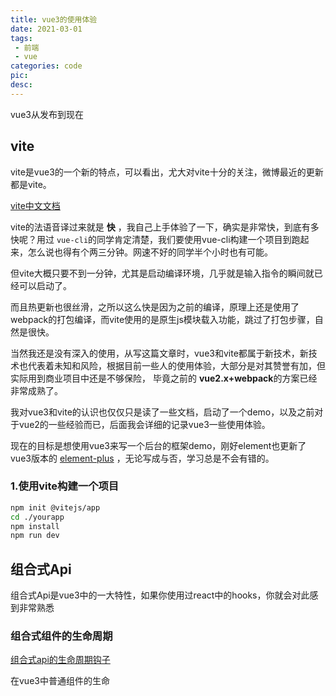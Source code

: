 ```yaml
---
title: vue3的使用体验
date: 2021-03-01
tags:
 - 前端
 - vue
categories: code
pic: 
desc: 
---
```


vue3从发布到现在


## vite

vite是vue3的一个新的特点，可以看出，尤大对vite十分的关注，微博最近的更新都是vite。

[vite中文文档](https://cn.vitejs.dev/) 

vite的法语音译过来就是 **快** ，我自己上手体验了一下，确实是非常快，到底有多快呢？用过 `vue-cli`的同学肯定清楚，我们要使用vue-cli构建一个项目到跑起来，怎么说也得有个两三分钟。网速不好的同学半个小时也有可能。

但vite大概只要不到一分钟，尤其是启动编译环境，几乎就是输入指令的瞬间就已经可以启动了。

而且热更新也很丝滑，之所以这么快是因为之前的编译，原理上还是使用了webpack的打包编译，而vite使用的是原生js模块载入功能，跳过了打包步骤，自然是很快。

当然我还是没有深入的使用，从写这篇文章时，vue3和vite都属于新技术，新技术也代表着未知和风险，根据目前一些人的使用体验，大部分是对其赞誉有加，但实际用到商业项目中还是不够保险， 毕竟之前的 **vue2.x+webpack**的方案已经非常成熟了。

我对vue3和vite的认识也仅仅只是读了一些文档，启动了一个demo，以及之前对于vue2的一些经验而已，后面我会详细的记录vue3一些使用体验。 

现在的目标是想使用vue3来写一个后台的框架demo，刚好element也更新了vue3版本的 [element-plus](https://github.com/element-plus/element-plus) ，无论写成与否，学习总是不会有错的。

### 1.使用vite构建一个项目
```sh
npm init @vitejs/app
cd ./yourapp
npm install
npm run dev
```

## 组合式Api

组合式Api是vue3中的一大特性，如果你使用过react中的hooks，你就会对此感到非常熟悉


### 组合式组件的生命周期
[组合式api的生命周期钩子](https://vue3js.cn/docs/zh/guide/composition-api-lifecycle-hooks.html)

在vue3中普通组件的生命


<!-- ```diff
 "scripts": {
-   "dev": "vite"
+   "dev": "node server"
  }
```
-->
